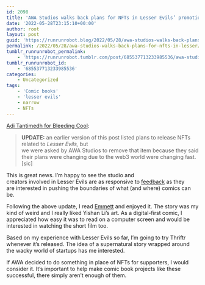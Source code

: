 ```yaml
---
id: 2098
title: 'AWA Studios walks back plans for NFTs in Lesser Evils’ promotional campaign'
date: '2022-05-28T23:15:10+00:00'
author: root
layout: post
guid: 'https://runrunrobot.blog/2022/05/28/awa-studios-walks-back-plans-for-nfts-in-lesser/'
permalink: /2022/05/28/awa-studios-walks-back-plans-for-nfts-in-lesser/
tumblr_runrunrobot_permalink:
    - 'https://runrunrobot.tumblr.com/post/685537713233985536/awa-studios-walks-back-plans-for-nfts-in-lesser'
tumblr_runrunrobot_id:
    - '685537713233985536'
categories:
    - Uncategorized
tags:
    - 'Comic books'
    - 'lesser evils'
    - narrow
    - NFTs
---
```


[Adi Tantimedh for Bleeding Cool](https://bleedingcool.com/comics/lesser-evils-universe-awa-launching-comics-webtoons-short-films/):

> **UPDATE:** an earlier version of this post listed plans to release NFTs related to *Lesser Evils,* but  
>  we were asked by AWA Studios to remove that item because they said  
> their plans were changing due to the web3 world were changing fast. \[sic\]

This is great news. I’m happy to see the studio and  
creators involved in Lesser Evils are as responsive to [feedback](https://runrobot.run/post/685422690231779328/lesser-evils-universe-awa-launching-comics-short) as they  
are interested in pushing the boundaries of what (and where) comics can be.

Following the above update, I read [Emmett](https://globalcomix.com/c/lesser-evils) and enjoyed it. The story was my kind of weird and I really liked Yishan Li’s art. As a digital-first comic, I appreciated how easy it was to read on a computer screen and would be interested in watching the short film too.

Based on my experience with Lesser Evils so far, I’m going to try Thriftr whenever it’s released. The idea of a supernatural story wrapped around the wacky world of startups has me interested.

If AWA decided to do something in place of NFTs for supporters, I would consider it. It’s important to help make comic book projects like these successful, there simply aren’t enough of them.